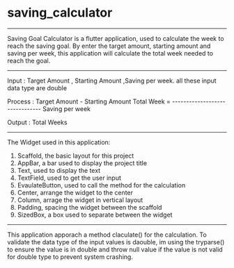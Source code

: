 # saving_calculator

---------------------------------------------------------------------------
Saving Goal Calculator is a flutter application, used to calculate the week to reach the saving goal. By enter the target amount, starting amount and saving per week, this application will calculate the total week needed to reach the goal.

---------------------------------------------------------------------------
Input : Target Amount , Starting Amount ,Saving per week. all these input data type are double

Process :                   Target Amount - Starting Amount
               Total Week = -------------------------------
                                    Saving per week

Output : Total Weeks

---------------------------------------------------------------------------
The Widget used in this application:
1. Scaffold, the basic layout for this project
2. AppBar, a bar used to display the project title 
3. Text, used to display the text 
4. TextField, used to get the user input 
5. EvaulateButton, used to call the method for the calculation
6. Center, arrange the widget to the center 
7. Column, arrage the widget in vertical layout 
8. Padding, spacing the widget between the scaffold
9. SizedBox, a box used to separate between the widget 

---------------------------------------------------------------------------
This application apporach a method claculate() for the calculation.
To validate the data type of the input values is daouble, im using the tryparse() to ensure the value is in double and throw null value if the value is not valid for double type to prevent system crashing.